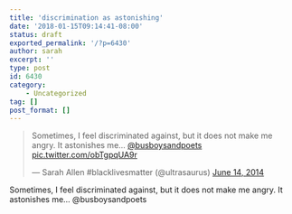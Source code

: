 ```yaml
---
title: 'discrimination as astonishing'
date: '2018-01-15T09:14:41-08:00'
status: draft
exported_permalink: '/?p=6430'
author: sarah
excerpt: ''
type: post
id: 6430
category:
    - Uncategorized
tag: []
post_format: []
---
```

> Sometimes, I feel discriminated against, but it does not make me angry. It astonishes me… [@busboysandpoets](https://twitter.com/busboysandpoets?ref_src=twsrc%5Etfw) [pic.twitter.com/obTgpqUA9r](http://t.co/obTgpqUA9r)
> 
> — Sarah Allen #blacklivesmatter (@ultrasaurus) [June 14, 2014](https://twitter.com/ultrasaurus/status/477830459292778497?ref_src=twsrc%5Etfw)

<script async="" charset="utf-8" src="https://platform.twitter.com/widgets.js"></script>

Sometimes, I feel discriminated against, but it does not make me angry. It astonishes me… @busboysandpoets